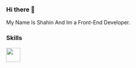 ### Hi there 👋

My Name Is Shahin And Im a Front-End Developer.

### Skills
<div style='display:inline-block>
    
<img src='https://img.icons8.com/?size=512&id=21278&format=png' width='38px'/> 
<img src='https://img.icons8.com/?size=512&id=NfbyHexzVEDk&format=png' width='38px'/>
  </div>

